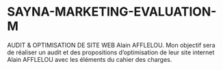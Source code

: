 # SAYNA-MARKETING-EVALUATION-M
AUDIT &amp; OPTIMISATION DE SITE WEB Alain AFFLELOU. Mon objectif sera de réaliser un audit et des propositions d’optimisation de leur site internet Alain AFFLELOU avec les éléments du cahier des charges.
